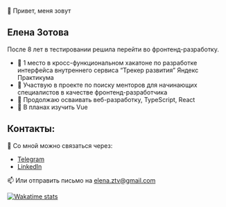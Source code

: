 👋 Привет, меня зовут 
## Елена Зотова

После 8 лет в тестировании решила перейти во фронтенд-разработку.
- 🚀 1 место в кросс-функциональном хакатоне по разработке интерфейса внутреннего сервиса “Трекер развития” Яндекс Практикума
- 🔭 Участвую в проекте по поиску менторов для начинающих специалистов в качестве фронтенд-разработчика
- 🧠 Продолжаю осваивать веб-разработку, TypeScript, React
- 🌱 В планах изучить Vue

## Контакты:

🦄 Со мной можно связаться через:

- [Telegram](https://t.me/ezotova)
- [LinkedIn](https://www.linkedin.com/in/ezotova/)

📫 Или отправить письмо на [elena.ztv@gmail.com](mailto:elena.ztv@gmail.com)

[![Wakatime stats](https://github-readme-stats.vercel.app/api/wakatime?username=ezotova&theme=transparent&hide_border=true&layout=compact&langs_count=7&)](https://github.com/anuraghazra/github-readme-stats)

<!--
**e-zotova/e-zotova** is a ✨ _special_ ✨ repository because its `README.md` (this file) appears on your GitHub profile.

Here are some ideas to get you started:

- 🔭 I’m currently working on ...
- 🌱 I’m currently learning ...
- 👯 I’m looking to collaborate on ...
- 🤔 I’m looking for help with ...
- 💬 Ask me about ...
- 📫 How to reach me: ...
- 😄 Pronouns: ...
- ⚡ Fun fact: ...

-->
